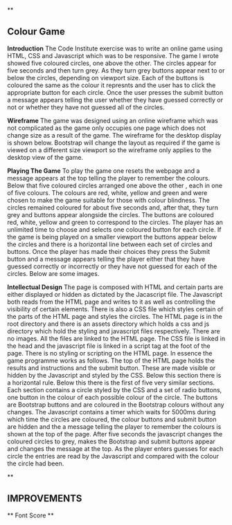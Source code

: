 ﻿**

## Colour Game
**Introduction**
The Code Institute exercise was to write an online game using HTML, CSS and Javascript which was to be responsive. The game I wrote showed five coloured circles, one above the other. The circles appear for five seconds and then turn grey. As they turn grey buttons appear next to or below the circles, depending on viewport size. Each of the buttons is coloured the same as the colour it represnts and the user has to click the appropriate button for each circle.
Once the user presses the submit button a message appears telling the user whether they have guessed correctly or not or whether they have not guessed all of the circles.

**Wireframe**
The game was designed using an online wireframe which was not complicated as the game only occupies one page which does not change size as a result of the game. The wireframe for the desktop display is shown below. Bootstrap will change the layout as required if the game is viewed on a different size viewport so the wireframe only applies to the desktop view of the game.


**Playing The Game**
To play the game one resets the webpage and a message appears at the top telling the player to remember the colours. Below that five coloured circles arranged one above the other , each in one of five colours. The colours are red, white, yellow and green and were chosen to make the game suitable for those with colour blindness.
The circles remained coloured for about five seconds and, after that, they turn grey and buttons appear alongside the circles. The buttons are coloured red, white, yellow and green to correspond to the circles. The player has an unlimited time to choose and selects one coloured button for each circle.
If the game is being played on a smaller viewport the buttons appear below the circles and there is a horizontal line between each set of circles and buttons.
Once the player has made their choices they press the Submit button and a message appears telling the player either that they have guessed correctly or incorrectly or they have not guessed for each of the circles.
Below are some images.



**Intellectual Design**
The page is composed with HTML and certain parts are either displayed or hidden as dictated by the Jacascript file. The Javascript both reads from the HTML page and writes to it as well as controlling the visibility of certain elements.
There is also a CSS file which styles certain of the parts of the HTML page and styles the circles. 
The HTML page is in the root directory and there is an assets directory which holds a css and js directory which hold the styling and javascript files respectively. There are no images.
All the files are linked to the HTML page. The CSS file is linked in the head and the javascript file is linked in a script tag at the foot of the page. There is no styling or scripting on the HTML page.
In essence the game programme works as follows. The top of the HTML page holds the results and instructions and the submit button. These are made visible or hidden by the Javascript and styled by the CSS. Below this section there is a horizontal rule. Below this there is the first of five very similar sections. Each section contains a circle styled by the CSS and a set of radio buttons, one button in the colour of each possible colour of the circle. The buttons are Bootstrap buttons and are coloured in the Bootstrap colours without any changes.
The Javascript contains a timer which waits for 5000ms during which time the circles are coloured, the colour buttons and submit button are hidden and the a message telling the player to remember the colours is shown at the top of the page.
After five seconds the javascript changes the coloured circles to grey, makes the Bootstrap and submit buttons appear and changes the message at the top.
As the player enters guesses for each circle the entries are read by the Javascript and compared with the colour the circle had been.



**

## IMPROVEMENTS

**
Font
Score
**



